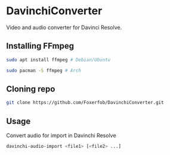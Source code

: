 # DavinchiConverter 
Video and audio converter for Davinci Resolve.

## Installing FFmpeg
```bash
sudo apt install ffmpeg # Debian/Ubuntu
```
```bash
sudo pacman -S ffmpeg # Arch
```

## Cloning repo
```bash
git clone https://github.com/Foxerfob/DavinchiConverter.git
```

## Usage
Convert audio for import in Davinchi Resolve
```bash
davinchi-audio-import <file1> [<file2> ...]
```
